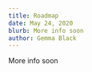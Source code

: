 ```yaml
---
title: Roadmap
date: May 24, 2020
blurb: More info soon
author: Gemma Black
---
```


More info soon
